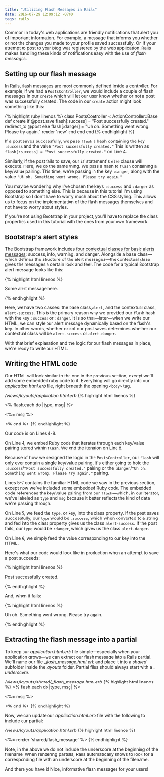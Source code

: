 ```yaml
---
title: "Utilizing Flash Messages in Rails"
date: 2016-07-29 12:09:12 -0700
tags: rails
---
```


Common in today's web applications are friendly notifications that alert you of important information. For example, a message that informs you whether or not the changes you made to your profile saved successfully. Or, if your attempt to post to your blog was registered by the web application. Rails makes handling these kinds of notifications easy with the use of *flash messages*.

## Setting up our flash message

In Rails, flash messages are most commonly defined inside a controller. For example, if we had a `PostsController`, we would include a couple of flash messages in our `create` which will let our user know whether or not a post was successfully created. The code in our `create` action might look something like this:

{% highlight ruby linenos %}
class PostsController < ActionController::Base
  def create
    if @post.save
      flash[:success] = "Post successfully created."
      redirect_to @post
    else
      flash[:danger] = "Uh oh. Something went wrong. Please try again."
      render 'new'
    end
  end
end
{% endhighlight %}

If a post saves successfully, we pass `flash` a hash containing the key `:success` and the value `"Post successfully created."` This is written as `flash[:success] = "Post successfully created."` on Line 4.

Similarly, if the post fails to save, our `if` statement's `else` clause will execute. Here, we do the same thing. We pass a hash to `flash` containing a key/value pairing. This time, we're passing in the key `:danger`, along with the value `"Uh oh. Something went wrong. Please try again."`

You may be wondering why I've chosen the keys `:success` and `:danger` as opposed to something else. This is because in this tutorial I'm using Bootstrap so I don't have to worry much about the CSS styling. This allows us to focus on the implementation of the flash messages themselves and not have to worry about styles.

If you're not using Bootstrap in your project, you'll have to replace the class properties used in this tutorial with the ones from your own framework.

## Bootstrap's alert styles

The Bootstrap framework includes [four contextual classes for basic alerts messages][1]: success, info, warning, and danger. Alongside a base class—which defines the structure of the alert messages—the contextual class gives the messages a certain look and feel. The code for a typical Bootstrap alert message looks like this:

{% highlight html linenos %}
<div class="alert alert-success" role="alert">
  <p>Some alert message here.</p>
</div>
{% endhighlight %}

Here, we have two classes: the base class,`alert`, and the contextual class, `alert-success`. This is the primary reason why we provided our `flash` hash with the key `:success` or `:danger`. It is so that—later—when we write our HTML, we can style our alert message dynamically based on the flash's key. In other words, whether or not our post saves determines whether our contextual class will be `alert-success` or `alert-danger`.

With that brief explanation and the logic for our flash messages in place, we're ready to write our HTML.

## Writing the HTML code

Our HTML will look similar to the one in the previous section, except we'll add some embedded ruby code to it. Everything will go directly into our *application.html.erb* file, right beneath the opening `<body>` tag.

*/views/layouts/application.html.erb*
{% highlight html linenos %}
<html>
<!-- <head> omitted -->
<body>
  <% flash.each do |type, msg| %>
    <div class="alert alert-<%= type %>" role="alert">
      <p><%= msg %></p>
    </div>
  <% end %>

  <!-- rest of code omitted -->
</body>
</html>
{% endhighlight %}

Our code is on Lines 4-8.

On Line 4, we embed Ruby code that iterates through each key/value pairing stored within `flash`. We end the iteration on Line 8.

Because of how we designed the logic in the `PostsController`, our `flash` will only ever contain a single key/value pairing. It's either going to hold the `:success`/`"Post successfully created."` pairing or the `:danger`/`"Uh oh. Something went wrong. Please try again."` pairing.

Lines 5-7 contains the familiar HTML code we saw in the previous section, except now we've included some embedded Ruby code. The embedded code references the key/value pairing from our `flash`—which, in our iterator, we've labeled as `type` and `msg` because it better reflects the kind of data we're passing through.

On Line 5, we feed the `type`, or key, into the class property. If the post saves successfully, our `type` would be `:success`, which when converted to a string and fed into the class property gives us the class `alert-success`. If the post fails, our `type` would be `:danger`, which gives us the class `alert-danger`.

On Line 6, we simply feed the value corresponding to our key into the HTML.

Here's what our code would look like in production when an attempt to save a post succeeds:

{% highlight html linenos %}
<div class="alert alert-success" role="alert">
  <p>Post successfully created.</p>
</div>
{% endhighlight %}

And, when it fails:

{% highlight html linenos %}
<div class="alert alert-danger" role="alert">
  <p>Uh oh. Something went wrong. Please try again.</p>
</div>
{% endhighlight %}

## Extracting the flash message into a partial

To keep our *application.html.erb* file simple—especially when your application grows—we can extract our flash message into a Rails partial. We'll name our file *_flash_message.html.erb* and place it into a *shared* subfolder inside the *layouts* folder. Partial files should always start with a *_ underscore*.

*/views/layouts/shared/_flash_message.html.erb*
{% highlight html linenos %}
<% flash.each do |type, msg| %>
  <div class="alert alert-<%= type %>" role="alert">
    <p><%= msg %></p>
  </div>
<% end %>
{% endhighlight %}

Now, we can update our *application.html.erb* file with the following to include our partial:

*/views/layouts/application.html.erb*
{% highlight html linenos %}
<html>
<!-- <head> omitted -->
<body>
  <%= render 'shared/flash_message' %>

  <!-- rest of code omitted -->
</body>
</html>
{% endhighlight %}

Note, in the above we do not include the underscore at the beginning of the filename. When rendering partials, Rails automatically knows to look for a corresponding file with an underscore at the beginning of the filename.

And there you have it! Nice, informative flash messages for your users!

[1]: http://getbootstrap.com/components/#alerts "Bootstrap Alerts"